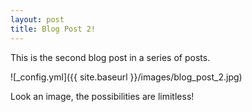 ```yaml
---
layout: post
title: Blog Post 2!
---
```


This is the second blog post in a series of posts.

![_config.yml]({{ site.baseurl }}/images/blog_post_2.jpg)

Look an image, the possibilities are limitless!
